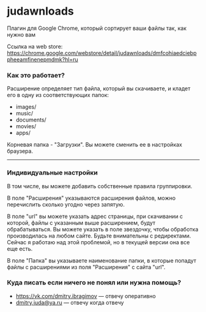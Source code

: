 # judawnloads
Плагин для Google Chrome, который сортирует ваши файлы так, как нужно вам

Ссылка на web store: https://chrome.google.com/webstore/detail/judawnloads/dmfcohiaedciebppheeamfinenepmdmk?hl=ru

### Как это работает?
Расширение определяет тип файла, который вы скачиваете, и кладет его в одну из соответствующих папок:
* images/
* music/
* documents/
* movies/
* apps/

Корневая папка - "Загрузки". Вы можете сменить ее в настройках браузера.

***

### Индивидуальные настройки

В том числе, вы можете добавить собственные правила группировки. 

В поле "Расширения" указываются расширения файлов, можно перечислить сколько угодно через запятую.

В поле "url" вы можете указать адрес страницы, при скачивании с которой, файлы с указанным выше расширением, будут обрабатываться. Вы можете указать в поле  звездочку, чтобы обработка производилась на любом сайте. Будьте внимательны с редиректами. Сейчас я работаю над этой проблемой, но в текущей версии она все еще есть.

В поле "Папка" вы указываете наименование папки, в которые попадут файлы с расширениями из поля "Расширения" с сайта "url".

### Куда писать если ничего не понял или нужна помощь?

* <https://vk.com/dmitry.ibragimov> — отвечу оперативно
* dmitry.juda@ya.ru — отвечу когда отвечу
